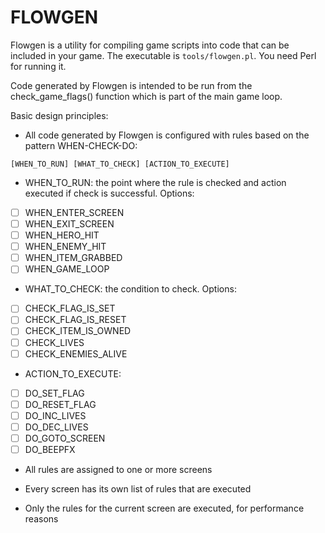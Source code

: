 # FLOWGEN

Flowgen is a utility for compiling game scripts into code that can be
included in your game. The executable is `tools/flowgen.pl`. You need Perl
for running it.

Code generated by Flowgen is intended to be run from the check_game_flags()
function which is part of the main game loop.

Basic design principles:

* All code generated by Flowgen is configured with rules based on the
  pattern WHEN-CHECK-DO:

`[WHEN_TO_RUN] [WHAT_TO_CHECK] [ACTION_TO_EXECUTE]`

  * WHEN_TO_RUN: the point where the rule is checked and action executed if
check is successful. Options: 
  - [ ] WHEN_ENTER_SCREEN
  - [ ] WHEN_EXIT_SCREEN
  - [ ] WHEN_HERO_HIT
  - [ ] WHEN_ENEMY_HIT
  - [ ] WHEN_ITEM_GRABBED
  - [ ] WHEN_GAME_LOOP

  * WHAT_TO_CHECK: the condition to check. Options:
  - [ ] CHECK_FLAG_IS_SET <flag>
  - [ ] CHECK_FLAG_IS_RESET <flag>
  - [ ] CHECK_ITEM_IS_OWNED <item>
  - [ ] CHECK_LIVES <comparison> <value>
  - [ ] CHECK_ENEMIES_ALIVE <comparison> <value>

  * ACTION_TO_EXECUTE:
  - [ ] DO_SET_FLAG <flag>
  - [ ] DO_RESET_FLAG <flag>
  - [ ] DO_INC_LIVES
  - [ ] DO_DEC_LIVES
  - [ ] DO_GOTO_SCREEN <index>
  - [ ] DO_BEEPFX <fxid>

* All rules are assigned to one or more screens

* Every screen has its own list of rules that are executed

* Only the rules for the current screen are executed, for performance
  reasons
